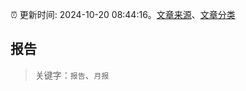 :alarm_clock: 更新时间: 2024-10-20 08:44:16。[文章来源](/README.md)、[文章分类](/TAGS.md)

## 报告


> 关键字：`报告`、`月报`



